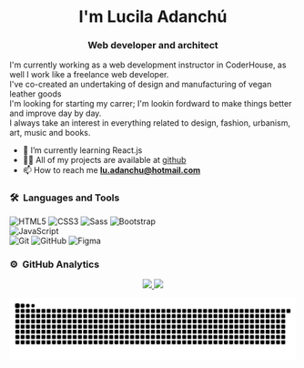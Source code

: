 <h1 align="center">I'm Lucila Adanchú</h1>
<h3 align="center">Web developer and architect</h3>

<p>I'm currently working as a web development instructor in CoderHouse, as well I work like a freelance web developer. <br/> 
I've co-created an undertaking of design and manufacturing of vegan leather goods <br/> I'm looking for starting my carrer; I'm lookin fordward to make things better and improve day by day. <br/>
I always take an interest in everything related to design, fashion, urbanism, art, music and books.</p>


- 🌱 I’m currently learning React.js
- 👨‍💻 All of my projects are available at [github](https://github.com/Luadanchu?tab=repositories)
- 📫 How to reach me **lu.adanchu@hotmail.com**


### 🛠 &nbsp;Languages and Tools

![HTML5](https://img.shields.io/badge/-HTML5-%23E44D27?style=for-the-badge&logo=html5&logoColor=ffffff)
![CSS3](https://img.shields.io/badge/-CSS3-%231572B6?style=for-the-badge&logo=css3)
![Sass](https://img.shields.io/badge/-Sass-%23CC6699?style=for-the-badge&logo=sass&logoColor=ffffff)
![Bootstrap](https://img.shields.io/badge/bootstrap-%23563D7C.svg?style=for-the-badge&logo=bootstrap&logoColor=white)
<br>
![JavaScript](https://img.shields.io/badge/-JavaScript-%23F7DF1C?style=for-the-badge&logo=javascript&logoColor=000000&labelColor=%23F7DF1C&color=%23FFCE5A)
<br>
![Git](https://img.shields.io/badge/-Git-%23F05032?style=for-the-badge&logo=git&logoColor=%23ffffff)
![GitHub](https://img.shields.io/badge/-GitHub-181717?style=for-the-badge&logo=github)
![Figma](https://img.shields.io/badge/figma-%23F24E1E.svg?style=for-the-badge&logo=figma&logoColor=white)


### ⚙️ &nbsp;GitHub Analytics

<p align="center">
<a href="https://github.com/Luadanchu">
  <img height="180em" src="https://github-readme-stats-eight-theta.vercel.app/api?username=Luadanchu&show_icons=true&theme=algolia&include_all_commits=true&count_private=true"/>
  <img height="180em" src="https://github-readme-stats-eight-theta.vercel.app/api/top-langs/?username=Luadanchu&layout=compact&langs_count=8&theme=algolia"/>
</a>
</p>

![Snake animation](https://github.com/Luadanchu/Luadanchu/blob/main/github-contribution-grid-snake.svg)
<!--
**Luadanchu/Luadanchu** is a ✨ _special_ ✨ repository because its `README.md` (this file) appears on your GitHub profile.
